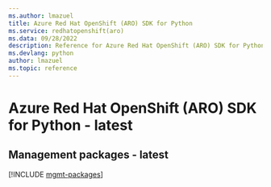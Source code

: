 ```yaml
---
ms.author: lmazuel
title: Azure Red Hat OpenShift (ARO) SDK for Python
ms.service: redhatopenshift(aro)
ms.data: 09/28/2022
description: Reference for Azure Red Hat OpenShift (ARO) SDK for Python
ms.devlang: python
author: lmazuel
ms.topic: reference
---
```

# Azure Red Hat OpenShift (ARO) SDK for Python - latest

## Management packages - latest
[!INCLUDE [mgmt-packages](red-hat-openshift-(aro)-mgmt-index.md)]